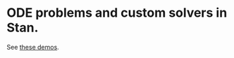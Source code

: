 # ODE problems and custom solvers in Stan.

See [these demos](https://jtimonen.github.io/odeint-stan).
